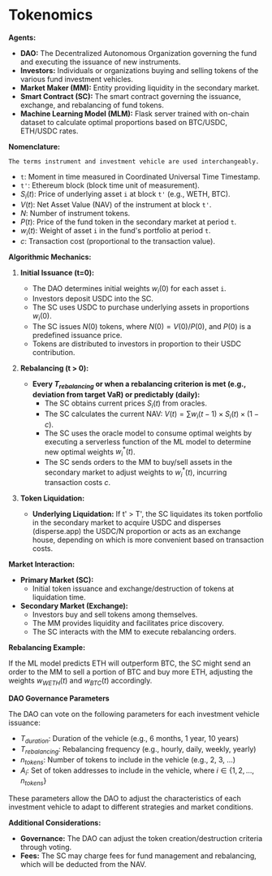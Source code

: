 # Tokenomics

**Agents:**

- **DAO:** The Decentralized Autonomous Organization governing the fund and executing the issuance of new instruments.
- **Investors:** Individuals or organizations buying and selling tokens of the various fund investment vehicles.
- **Market Maker (MM):** Entity providing liquidity in the secondary market.
- **Smart Contract (SC):** The smart contract governing the issuance, exchange, and rebalancing of fund tokens.
- **Machine Learning Model (MLM):** Flask server trained with on-chain dataset to calculate optimal proportions based on BTC/USDC, ETH/USDC rates.

**Nomenclature:**

```
The terms instrument and investment vehicle are used interchangeably.
```

- `t`: Moment in time measured in Coordinated Universal Time Timestamp.
- `t'`: Ethereum block (block time unit of measurement).
- $S_i(t)$: Price of underlying asset `i` at block `t'` (e.g., WETH, BTC).
- $V(t)$: Net Asset Value (NAV) of the instrument at block `t'`.
- $N$: Number of instrument tokens.
- $P(t)$: Price of the fund token in the secondary market at period `t`.
- $w_i(t)$: Weight of asset `i` in the fund's portfolio at period `t`.
- $c$: Transaction cost (proportional to the transaction value).

**Algorithmic Mechanics:**

1. **Initial Issuance (t=0):**
    - The DAO determines initial weights $w_i(0)$ for each asset `i`.
    - Investors deposit USDC into the SC.
    - The SC uses USDC to purchase underlying assets in proportions $w_i(0)$.
    - The SC issues $N(0)$ tokens, where $N(0) = V(0) / P(0)$, and $P(0)$ is a predefined issuance price.
    - Tokens are distributed to investors in proportion to their USDC contribution.

2. **Rebalancing (t > 0):**
    - **Every $T_{rebalancing}$ or when a rebalancing criterion is met (e.g., deviation from target VaR) or predictably (daily):**
        - The SC obtains current prices $S_i(t)$ from oracles.
        - The SC calculates the current NAV: $V(t) = \sum w_i(t-1) \times S_i(t) \times (1 - c)$.
        - The SC uses the oracle model to consume optimal weights by executing a serverless function of the ML model to determine new optimal weights $w_i^*(t)$.
        - The SC sends orders to the MM to buy/sell assets in the secondary market to adjust weights to $w_i^*(t)$, incurring transaction costs $c$.

3. **Token Liquidation:**
    - **Underlying Liquidation:** If t' > T', the SC liquidates its token portfolio in the secondary market to acquire USDC and disperses (disperse.app) the USDC/N proportion or acts as an exchange house, depending on which is more convenient based on transaction costs.

**Market Interaction:**

- **Primary Market (SC):**
    - Initial token issuance and exchange/destruction of tokens at liquidation time.
- **Secondary Market (Exchange):**
    - Investors buy and sell tokens among themselves.
    - The MM provides liquidity and facilitates price discovery.
    - The SC interacts with the MM to execute rebalancing orders.

**Rebalancing Example:**

If the ML model predicts ETH will outperform BTC, the SC might send an order to the MM to sell a portion of BTC and buy more ETH, adjusting the weights $w_{WETH}(t)$ and $w_{BTC}(t)$ accordingly.


**DAO Governance Parameters**

The DAO can vote on the following parameters for each investment vehicle issuance:

- $T_{duration}$: Duration of the vehicle (e.g., 6 months, 1 year, 10 years)
- $T_{rebalancing}$: Rebalancing frequency (e.g., hourly, daily, weekly, yearly)
- $n_{tokens}$: Number of tokens to include in the vehicle (e.g., 2, 3, ...)
- $A_i$: Set of token addresses to include in the vehicle, where $i \in \{1, 2, ..., n_{tokens}\}$

These parameters allow the DAO to adjust the characteristics of each investment vehicle to adapt to different strategies and market conditions.

**Additional Considerations:**

- **Governance:** The DAO can adjust the token creation/destruction criteria through voting.
- **Fees:** The SC may charge fees for fund management and rebalancing, which will be deducted from the NAV.
